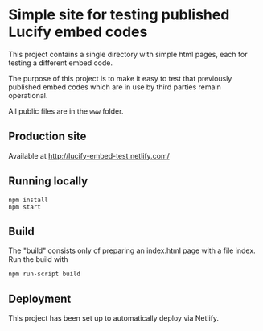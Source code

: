 
# Simple site for testing published Lucify embed codes

This project contains a single directory with simple html pages, each for testing a different embed code.

The purpose of this project is to make it easy to test that previously published embed codes which are in use by third parties remain operational.

All public files are in the `www` folder.

## Production site

Available at <http://lucify-embed-test.netlify.com/>

## Running locally

```shell
npm install
npm start
```

## Build

The "build" consists only of preparing an index.html page with a file index. Run the build with
```
npm run-script build
```

## Deployment

This project has been set up to automatically deploy via Netlify.
